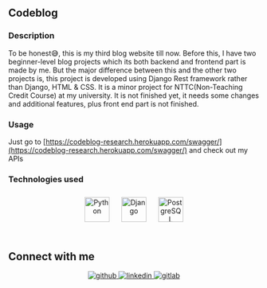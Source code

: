 ## Codeblog  
  



### Description  
To be honest😅, this is my third blog website till now. Before this, I have two beginner-level blog projects which its both backend and frontend part is made by me. But the major difference between this and the other two projects is, this project is developed using Django Rest framework rather than Django, HTML & CSS. It is a minor project for NTTC(Non-Teaching Credit Course) at my university. It is not finished yet, it needs some changes and additional features, plus front end part is not finished.  
  



### Usage  
Just go to [https://codeblog-research.herokuapp.com/swagger/](https://codeblog-research.herokuapp.com/swagger/) and check out my APIs  
  



### Technologies used  
<div align="center">  
<a href="https://www.python.org/" target="_blank"><img style="margin: 10px" src="https://profilinator.rishav.dev/skills-assets/python-original.svg" alt="Python" height="50" /></a>  
<a href="https://www.djangoproject.com/" target="_blank"><img style="margin: 10px" src="https://profilinator.rishav.dev/skills-assets/django-original.svg" alt="Django" height="50" /></a>  
<a href="https://www.postgresql.org/" target="_blank"><img style="margin: 10px" src="https://profilinator.rishav.dev/skills-assets/postgresql-original-wordmark.svg" alt="PostgreSQL" height="50" /></a>  
</div>  

<br/>  

## Connect with me  
<div align="center">
<a href="https://github.com/sarvarnematullayev2001" target="_blank">
<img src=https://img.shields.io/badge/github-%2324292e.svg?&style=for-the-badge&logo=github&logoColor=white alt=github style="margin-bottom: 5px;" />
</a>
<a href="https://www.linkedin.com/in/sarvar-nematullayev-37056424b/" target="_blank">
<img src=https://img.shields.io/badge/linkedin-%231E77B5.svg?&style=for-the-badge&logo=linkedin&logoColor=white alt=linkedin style="margin-bottom: 5px;" />
</a>
<a href="https://gitlab.com/sarvarnematullayev2001" target="_blank">
<img src=https://img.shields.io/badge/gitlab-%2324292e.svg?&style=for-the-badge&logo=gitlab&logoColor=white alt=gitlab style="margin-bottom: 5px;" />
</a> 
</div>
